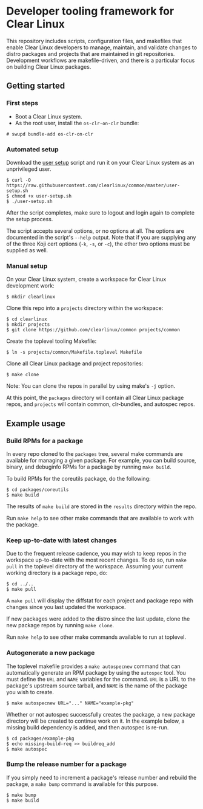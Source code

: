 # Developer tooling framework for Clear Linux

This repository includes scripts, configuration files, and makefiles that
enable Clear Linux developers to manage, maintain, and validate changes to
distro packages and projects that are maintained in git repositories.
Development workflows are makefile-driven, and there is a particular focus on
building Clear Linux packages.

## Getting started

### First steps

* Boot a Clear Linux system.
* As the root user, install the `os-clr-on-clr` bundle:

```
# swupd bundle-add os-clr-on-clr
```

### Automated setup

Download the [user setup](user-setup.sh) script and run it on your Clear Linux
system as an unprivileged user.

```
$ curl -O https://raw.githubusercontent.com/clearlinux/common/master/user-setup.sh
$ chmod +x user-setup.sh
$ ./user-setup.sh
```

After the script completes, make sure to logout and login again to complete the
setup process.

The script accepts several options, or no options at all. The options are
documented in the script's `--help` output. Note that if you are supplying any
of the three Koji cert options (`-k`, `-s`, or `-c`), the other two options
must be supplied as well.


### Manual setup

On your Clear Linux system, create a workspace for Clear Linux development
work:

```
$ mkdir clearlinux
```

Clone this repo into a `projects` directory within the workspace:

```
$ cd clearlinux
$ mkdir projects
$ git clone https://github.com/clearlinux/common projects/common
```

Create the toplevel tooling Makefile:

```
$ ln -s projects/common/Makefile.toplevel Makefile
```

Clone all Clear Linux package and project repositories:

```
$ make clone
```

Note: You can clone the repos in parallel by using make's `-j` option.

At this point, the `packages` directory will contain all Clear Linux package
repos, and `projects` will contain common, clr-bundles, and autospec repos.

## Example usage

### Build RPMs for a package

In every repo cloned to the `packages` tree, several make commands are
available for managing a given package. For example, you can build source,
binary, and debuginfo RPMs for a package by running `make build`.

To build RPMs for the coreutils package, do the following:

```
$ cd packages/coreutils
$ make build
```

The results of `make build` are stored in the `results` directory within the
repo.

Run `make help` to see other make commands that are available to work with the
package.

### Keep up-to-date with latest changes

Due to the frequent release cadence, you may wish to keep repos in the
workspace up-to-date with the most recent changes. To do so, run `make pull` in
the toplevel directory of the workspace. Assuming your current working
directory is a package repo, do:

```
$ cd ../..
$ make pull
```

A `make pull` will display the diffstat for each project and package repo with
changes since you last updated the workspace.

If new packages were added to the distro since the last update, clone the new
package repos by running `make clone`.

Run `make help` to see other make commands available to run at toplevel.

### Autogenerate a new package

The toplevel makefile provides a `make autospecnew` command that can
automatically generate an RPM package by using the `autospec` tool. You must
define the `URL` and `NAME` variables for the command. `URL` is a URL to the
package's upstream source tarball, and `NAME` is the name of the package you
wish to create.

```
$ make autospecnew URL="..." NAME="example-pkg"
```

Whether or not autospec successfully creates the package, a new package
directory will be created to continue work on it. In the example below, a
missing build dependency is added, and then autospec is re-run.

```
$ cd packages/example-pkg
$ echo missing-build-req >> buildreq_add
$ make autospec
```

### Bump the release number for a package

If you simply need to increment a package's release number and rebuild the
package, a `make bump` command is available for this purpose.

```
$ make bump
$ make build
```
